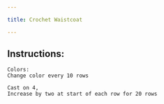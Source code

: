 ```yaml
---

title: Crochet Waistcoat

---
```



## Instructions:

```
Colors:
Change color every 10 rows

Cast on 4,
Increase by two at start of each row for 20 rows
```

